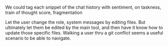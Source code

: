 We could tag each snippet of the chat history with sentiment, on taskness, train of thought score, fragmentation

Let the user change the role, system messages by editing files.  But ultimately let them be edited by the main tool, and then have it know how to update those specific files.  Walking a user thru a git conflict seems a useful scenario to be able to navigate.